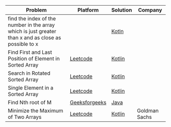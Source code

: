 | Problem                                                                                              | Platform                                                                                          | Solution                                           | Company       |
| ---------------------------------------------------------------------------------------------------- | ------------------------------------------------------------------------------------------------- | -------------------------------------------------- | ------------- |
| find the index of the number in the array which is just greater than x and as close as possible to x |                                                                                                   | [Kotln](../coding-patterns/binary-search/prob1.kt) |               |
| Find First and Last Position of Element in Sorted Array                                              | [Leetcode](https://leetcode.com/problemsfind-first-and-last-position-of-element-in-sorted-array/) | [Kotlin](../leetcode/34.kt)                        |               |
| Search in Rotated Sorted Array                                                                       | [Leetcode](https://leetcode.com/problems/search-in-rotated-sorted-array/)                         | [Kotlin](../leetcode/33.kt)                        |               |
| Single Element in a Sorted Array                                                                     | [Leetcode](https://leetcode.com/problems/single-element-in-a-sorted-array/)                       | [Kotlin](../leetcode/540.kt)                       |               |
| Find Nth root of M                                                                                   | [Geeksforgeeks](https://practice.geeksforgeeks.org/problems/find-nth-root-of-m5843/1)             | [Java](../geeksforgeeks/find-nth-root-of-m.java)   |               |
| Minimize the Maximum of Two Arrays                                                                   | [Leetcode](https://leetcode.com/problems/minimize-the-maximum-of-two-arrays/)                     | [Kotlin](../leetcode/2513.kt)                      | Goldman Sachs |